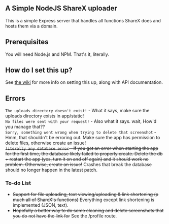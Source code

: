 ## A Simple NodeJS ShareX uploader
This is a simple Express server that handles all functions ShareX does and hosts them via a domain.
## Prerequisites
You will need Node.js and NPM. That's it, literally.
## How do I set this up?
See [the wiki](https://github.com/awexthedev/sharex-express/wiki) for more info on setting this up, along with API documentation.
## Errors
`The uploads directory doesn't exist!` - What it says, make sure the uploads directory exists in app/static!  
`No files were sent with your request!` - Also what it says. wait, How'd you manage that??  
`Sorry, something went wrong when trying to delete that screenshot` - Hmm, that shouldn't be erroring out. Make sure the app has permission to delete files, otherwise create an issue!  
~~`literally any database error` - If you got an error when starting the app for the first time, the database likely failed to properly create. Delete the db + restart the app (yes, turn it on and off again) and it should work no problem. Otherwise, create an issue!~~ Crashes that break the database should no longer happen in the latest patch.

### To-do List
- ~~Support for file uploading, text viewing/uploading & link shortening (p much all of ShareX's functions)~~ Everything except link shortening is implemented (JSON, text).
- ~~Hopefully a better way to do some cleaning and delete screenshots that you do not have the link for~~ See the /profile route.
